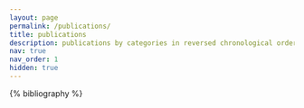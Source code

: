 ```yaml
---
layout: page
permalink: /publications/
title: publications
description: publications by categories in reversed chronological order. generated by jekyll-scholar.
nav: true
nav_order: 1
hidden: true
---
```


<!-- _pages/publications.md -->
<div class="publications">

{% bibliography %}

</div>

